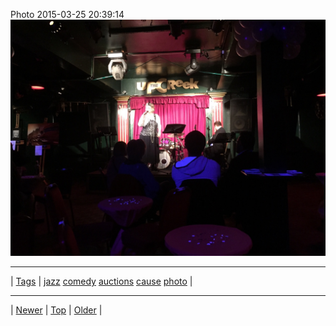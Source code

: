 <!--
title: Photo 2015-03-25 20
date: 2020-06-28T15:02:25.067Z
tags: jazz, comedy, auctions, cause, photo
-->












Photo 2015-03-25 20:39:14
![](114607145132-0.jpg)

<!--BOTTOM-POST-NAVIGATION-->
---

| [Tags](tags.md) | [jazz](tag-jazz.md) [comedy](tag-comedy.md) [auctions](tag-auctions.md) [cause](tag-cause.md) [photo](tag-photo.md) |

---

| [Newer](113862039837.md) | [Top](index.md) | [Older](115138807662.md) |
